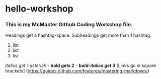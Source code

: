 # hello-workshop
### This is my McMaster Github Coding Workshop file.

Headings get a hashtag-space. Subheadings get more than 1 hashtag.
1. list
2. list
3. list

*italics get 1 asterisk* - **bold gets 2** - ***bold-italics get 3***
[Links go in square brackets] (https://guides.github.com/features/mastering-markdown/)
